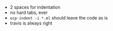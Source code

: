   - 2 spaces for indentation
  - no hard tabs, ever
  - `ocp-indent -i *.ml` should leave the code as is
  - travis is always right

